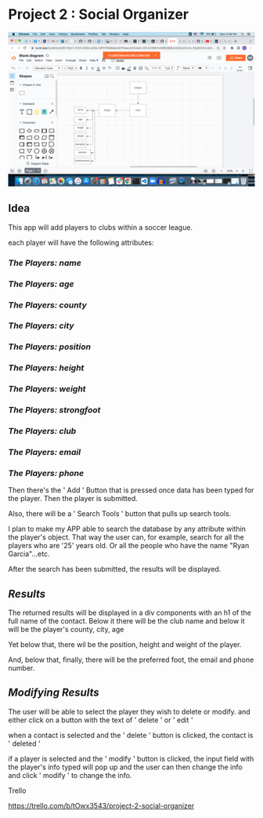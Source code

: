 # **Project 2 : Social Organizer**

![image](ss.png)

## **Idea**

This app will add players to clubs within a soccer league.

each player will have the following attributes:

### _The Players: name_

### _The Players: age_

### _The Players: county_

### _The Players: city_

### _The Players: position_

### _The Players: height_

### _The Players: weight_

### _The Players: strongfoot_

### _The Players: club_

### _The Players: email_

### _The Players: phone_

Then there's the ' Add ' Button that is pressed once data has been typed for the player. Then the player is submitted.

Also, there will be a ' Search Tools ' button that pulls up search tools.

I plan to make my APP able to search the database by any attribute within the player's object. That way the user can, for example, search for all the players who are '25' years old. Or all the people who have the name "Ryan Garcia"...etc.

After the search has been submitted, the results will be displayed.

## _Results_

The returned results will be displayed in a div components with an h1 of the full name of the contact. Below it there will be the club name and below it will be the player's county, city, age

Yet below that, there wil be the position, height and weight of the player.

And, below that, finally, there will be the preferred foot, the email and phone number.

## _Modifying Results_

The user will be able to select the player they wish to delete or modify. and either click on a button with the text of ' delete ' or ' edit '

when a contact is selected and the ' delete ' button is clicked, the contact is ' deleted '

if a player is selected and the ' modify ' button is clicked, the input field with the player's info typed will pop up and the user can then change the info and click ' modify ' to change the info.

Trello

https://trello.com/b/tOwx3543/project-2-social-organizer
